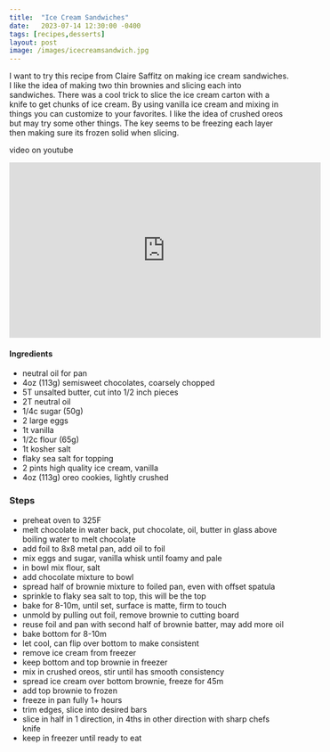 ```yaml
---
title:  "Ice Cream Sandwiches"
date:   2023-07-14 12:30:00 -0400
tags: [recipes,desserts]
layout: post
image: /images/icecreamsandwich.jpg
---
```


I want to try this recipe from Claire Saffitz on making ice cream sandwiches.  I like the idea of making two thin brownies and slicing each into sandwiches.  There was a cool trick to slice the ice cream carton with a knife to get chunks of ice cream.  By using vanilla ice cream and mixing in things you can customize to your favorites.  I like the idea of crushed oreos but may try some other things.  The key seems to be freezing each layer then making sure its frozen solid when slicing.  

video on youtube
<iframe width="560" height="315" src="https://www.youtube.com/embed/UYhu9kXN7NE" title="YouTube video player" frameborder="0" allow="accelerometer; autoplay; clipboard-write; encrypted-media; gyroscope; picture-in-picture; web-share" allowfullscreen></iframe>

#### Ingredients
- neutral oil for pan
- 4oz (113g) semisweet chocolates, coarsely chopped
- 5T unsalted butter, cut into 1/2 inch pieces
- 2T neutral oil
- 1/4c sugar (50g)
- 2 large eggs
- 1t vanilla
- 1/2c flour (65g)
- 1t kosher salt
- flaky sea salt for topping
- 2 pints high quality ice cream, vanilla
- 4oz (113g) oreo cookies, lightly crushed

### Steps
- preheat oven to 325F
- melt chocolate in water back, put chocolate, oil, butter in glass above boiling water to melt chocolate
- add foil to 8x8 metal pan, add oil to foil
- mix eggs and sugar, vanilla whisk until foamy and pale
- in bowl mix flour, salt
- add chocolate mixture to bowl
- spread half of brownie mixture to foiled pan, even with offset spatula
- sprinkle to flaky sea salt to top, this will be the top
- bake for 8-10m, until set, surface is matte, firm to touch
- unmold by pulling out foil, remove brownie to cutting board
- reuse foil and pan with second half of brownie batter, may add more oil
- bake bottom for 8-10m
- let cool, can flip over bottom to make consistent
- remove ice cream from freezer
- keep bottom and top brownie in freezer
- mix in crushed oreos, stir until has smooth consistency
- spread ice cream over bottom brownie, freeze for 45m
- add top brownie to frozen
- freeze in pan fully 1+ hours
- trim edges, slice into desired bars
- slice in half in 1 direction, in 4ths in other direction with sharp chefs knife
- keep in freezer until ready to eat

